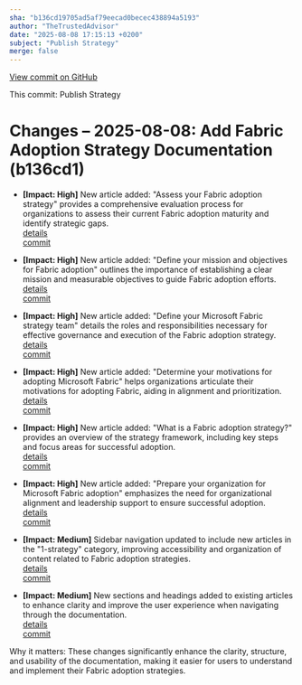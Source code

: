 ```yaml
---
sha: "b136cd19705ad5af79eecad0becec438894a5193"
author: "TheTrustedAdvisor"
date: "2025-08-08 17:15:13 +0200"
subject: "Publish Strategy"
merge: false
---
```


[View commit on GitHub](https://github.com/TheTrustedAdvisor/FabricAdoptionFramework/commit/b136cd19705ad5af79eecad0becec438894a5193)

This commit: Publish Strategy

# Changes – 2025-08-08: Add Fabric Adoption Strategy Documentation (b136cd1)

- **[Impact: High]** New article added: "Assess your Fabric adoption strategy" provides a comprehensive evaluation process for organizations to assess their current Fabric adoption maturity and identify strategic gaps.  
   [details](/docs/about/changes/2025-08-08-publish-strategy)  
   [commit](https://github.com/TheTrustedAdvisor/FabricAdoptionFramework/commit/b136cd19705ad5af79eecad0becec438894a5193)

- **[Impact: High]** New article added: "Define your mission and objectives for Fabric adoption" outlines the importance of establishing a clear mission and measurable objectives to guide Fabric adoption efforts.  
   [details](/docs/about/changes/2025-08-08-publish-strategy)  
   [commit](https://github.com/TheTrustedAdvisor/FabricAdoptionFramework/commit/b136cd19705ad5af79eecad0becec438894a5193)

- **[Impact: High]** New article added: "Define your Microsoft Fabric strategy team" details the roles and responsibilities necessary for effective governance and execution of the Fabric adoption strategy.  
   [details](/docs/about/changes/2025-08-08-publish-strategy)  
   [commit](https://github.com/TheTrustedAdvisor/FabricAdoptionFramework/commit/b136cd19705ad5af79eecad0becec438894a5193)

- **[Impact: High]** New article added: "Determine your motivations for adopting Microsoft Fabric" helps organizations articulate their motivations for adopting Fabric, aiding in alignment and prioritization.  
   [details](/docs/about/changes/2025-08-08-publish-strategy)  
   [commit](https://github.com/TheTrustedAdvisor/FabricAdoptionFramework/commit/b136cd19705ad5af79eecad0becec438894a5193)

- **[Impact: High]** New article added: "What is a Fabric adoption strategy?" provides an overview of the strategy framework, including key steps and focus areas for successful adoption.  
   [details](/docs/about/changes/2025-08-08-publish-strategy)  
   [commit](https://github.com/TheTrustedAdvisor/FabricAdoptionFramework/commit/b136cd19705ad5af79eecad0becec438894a5193)

- **[Impact: High]** New article added: "Prepare your organization for Microsoft Fabric adoption" emphasizes the need for organizational alignment and leadership support to ensure successful adoption.  
   [details](/docs/about/changes/2025-08-08-publish-strategy)  
   [commit](https://github.com/TheTrustedAdvisor/FabricAdoptionFramework/commit/b136cd19705ad5af79eecad0becec438894a5193)

- **[Impact: Medium]** Sidebar navigation updated to include new articles in the "1-strategy" category, improving accessibility and organization of content related to Fabric adoption strategies.  
   [details](/docs/about/changes/2025-08-08-publish-strategy)  
   [commit](https://github.com/TheTrustedAdvisor/FabricAdoptionFramework/commit/b136cd19705ad5af79eecad0becec438894a5193)

- **[Impact: Medium]** New sections and headings added to existing articles to enhance clarity and improve the user experience when navigating through the documentation.  
   [details](/docs/about/changes/2025-08-08-publish-strategy)  
   [commit](https://github.com/TheTrustedAdvisor/FabricAdoptionFramework/commit/b136cd19705ad5af79eecad0becec438894a5193)

Why it matters: These changes significantly enhance the clarity, structure, and usability of the documentation, making it easier for users to understand and implement their Fabric adoption strategies.
